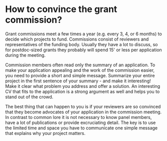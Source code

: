 
# How to convince the grant commission?

Grant commissions meet a few times a year (e.g. every 3, 4, or 6 months) to decide which projects to fund. Commissions consist of reviewers and representatives of the funding body. Usually they have a lot to discuss, so for postdoc-sized grants they probably will spend 15' or less per application during the meeting. 

Commission members often read only the summary of an application. To make your application appealing and the work of the commission easier, you need to provide a short and simple message. Summarize your entire project in the first sentence of your summary - and make it interesting! Make it clear what problem you address and offer a solution. An interesting CV that fits to the application is a strong argument as well and helps you to stand out of the crowd. 

The best thing that can happen to you is if your reviewers are so convinced that they become advocates of your application in the commission meeting. In contrast to common lore it is not necessary to know panel members, have a lot of publications or provide excruciating detail. The key is to use the limited time and space you have to communicate one simple message that explains why your project matters.
